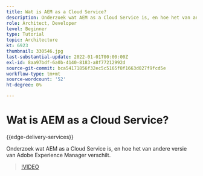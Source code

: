 ```yaml
---
title: Wat is AEM as a Cloud Service?
description: Onderzoek wat AEM as a Cloud Service is, en hoe het van andere versie van Adobe Experience Manager verschilt.
role: Architect, Developer
level: Beginner
type: Tutorial
topic: Architecture
kt: 6923
thumbnail: 330546.jpg
last-substantial-update: 2022-01-01T00:00:00Z
exl-id: 8aa97bdf-6a0b-4140-8183-a8f77212992d
source-git-commit: bca54171856f32ec5c5165f8f1663d027f9fcd5e
workflow-type: tm+mt
source-wordcount: '52'
ht-degree: 0%

---
```


# Wat is AEM as a Cloud Service?

{{edge-delivery-services}}

Onderzoek wat AEM as a Cloud Service is, en hoe het van andere versie van Adobe Experience Manager verschilt.

>[!VIDEO](https://video.tv.adobe.com/v/330546?quality=12&learn=on)
